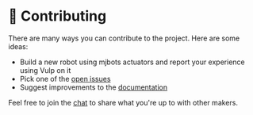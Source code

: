 # 👷 Contributing

There are many ways you can contribute to the project. Here are some ideas:

- Build a new robot using mjbots actuators and report your experience using Vulp on it
- Pick one of the [open issues](https://github.com/upkie/vulp/issues?q=is%3Aissue+is%3Aopen)
- Suggest improvements to the [documentation](https://upkie.github.io/vulp/)

Feel free to join the [chat](https://app.element.io/#/room/#tasts-robots:matrix.org) to share what you're up to with other makers.
